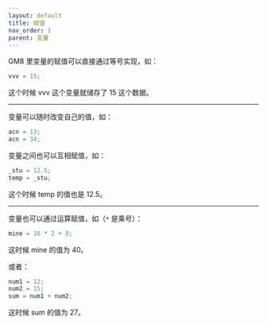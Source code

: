```yaml
---
layout: default
title: 赋值
nav_order: 1
parent: 变量
---
```


GM8 里变量的赋值可以直接通过等号实现，如：

```c
vvv = 15;
```

这个时候 vvv 这个变量就储存了 15 这个数据。

---

变量可以随时改变自己的值，如：

```c
acn = 13;
acn = 34;
```

变量之间也可以互相赋值，如：

```c
_stu = 12.5;
temp = _stu;
```

这个时候 temp 的值也是 12.5。

---

变量也可以通过运算赋值，如（`*` 是乘号）：

```c
mine = 16 * 2 + 8;
```

这时候 mine 的值为 40。

或者：

```c
num1 = 12;
num2 = 15;
sum = num1 + num2;
```

这时候 sum 的值为 27。
